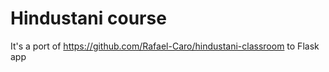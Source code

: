 # Hindustani course
It's a port of https://github.com/Rafael-Caro/hindustani-classroom to Flask app
